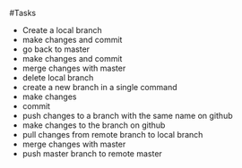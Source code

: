 #Tasks

 - Create a local branch
 - make changes and commit
 - go back to master
 - make changes and commit
 - merge changes with master
 - delete local branch
 - create a new branch in a single command
 - make changes
 - commit
 - push changes to a branch with the same name on github
 - make changes to the branch on github
 - pull changes from remote branch to local branch
 - merge changes with master
 - push master branch to remote master